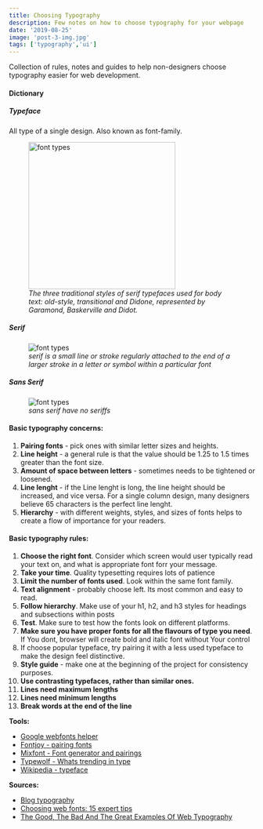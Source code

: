 ```yaml
---
title: Choosing Typography
description: Few notes on how to choose typography for your webpage
date: '2019-08-25'
image: 'post-3-img.jpg'
tags: ['typography','ui']
---
```

Collection of rules, notes and guides to help non-designers choose typography easier for web development. 

#### Dictionary
##### Typeface
All type of a single design. Also known as font-family.
<figure class="image">
  <img src="https://upload.wikimedia.org/wikipedia/commons/b/b5/Three_ages.png" width="300" alt="font types">
  <figcaption><i>The three traditional styles of serif typefaces used for body text: old-style, transitional and Didone, represented by Garamond, Baskerville and Didot.</i></figcaption>
</figure>

##### Serif
<figure class="image">
    <img src="https://upload.wikimedia.org/wikipedia/commons/2/26/Serif_and_sans-serif_03.svg" alt="font types">
    <figcaption><i>serif is a small line or stroke regularly attached to the end of a larger stroke in a letter or symbol within a particular font</i></figcaption>
</figure>

##### Sans Serif
<figure class="image">
    <img src="https://upload.wikimedia.org/wikipedia/commons/9/99/Serif_and_sans-serif_01.svg" alt="font types">
    <figcaption><i>sans serif have no seriffs</i></figcaption>
</figure>


#### Basic typography concerns:
1. **Pairing fonts** - pick ones with similar letter sizes and heights.
1. **Line height** - a general rule is that the value should be 1.25 to 1.5 times greater than the font size.
1. **Amount of space between letters** - sometimes needs to be tightened or loosened.
1. **Line lenght** - if the Line lenght is long, the line height should be increased, and vice versa. For a single column design, many designers believe 65 characters is the perfect line lenght.
1. **Hierarchy** - with different weights, styles, and sizes of fonts helps to create a flow of importance for your readers.

#### Basic typography rules:
1. **Choose the right font**. Consider which screen would user typically read your text on, and what is appropriate font forr your message.
1. **Take your time**. Quality typesetting requires lots of patience
1. **Limit the number of fonts used**. Look within the same font family.
1. **Text alignment** - probably choose left. Its most common and easy to read.
1. **Follow hierarchy**. Make use of your h1, h2, and h3 styles for headings and subsections within posts
1. **Test**. Make sure to test how the fonts look on different platforms.
1. **Make sure you have proper fonts for all the flavours of type you need**. If You dont, browser will create bold and italic font without Your control
1. If choose popular typeface, try pairing it with a less used typeface to make the design feel distinctive.
1. **Style guide** - make one at the beginning of the project for consistency purposes.
1. **Use contrasting typefaces, rather than similar ones.**
1. **Lines need maximum lengths**
1. **Lines need minimum lengths**
1. **Break words at the end of the line**


**Tools:**
* [Google webfonts helper](https://google-webfonts-helper.herokuapp.com)
* [Fontjoy - pairing fonts](https://fontjoy.com/)
* [Mixfont - Font generator and pairings](https://www.mixfont.com/)
* [Typewolf - Whats trending in type](https://www.typewolf.com/)
* [Wikipedia - typeface](https://en.wikipedia.org/wiki/Typeface)

**Sources:**
* [Blog typography](https://convertkit.com/blog-typography)
* [Choosing web fonts: 15 expert tips](https://www.creativebloq.com/web-design/choose-web-fonts-1233034)
* [The Good, The Bad And The Great Examples Of Web Typography](https://www.smashingmagazine.com/2014/12/the-good-the-bad-and-the-great-examples-of-web-typography/)
